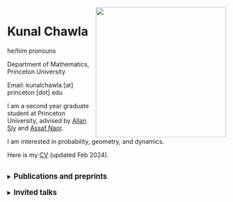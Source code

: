 
<!DOCTYPE html>
<html>
    <head>
    </head>
<body>
<img src="KevinRen_040123_0004.jpg" align="right" border="0"
        height="300">
<h1>Kunal Chawla</h1>
<p>
    he/him pronouns
</p>
<p>
    Department of Mathematics, Princeton University
</p>
<p>
    Email: kunalchawla [at] princeton [dot] edu
</p>

<p>I am a second year graduate student at Princeton University, advised
    by <a href="https://web.math.princeton.edu/~asly/">Allan Sly</a> and <a href="https://web.math.princeton.edu/~naor/">Assaf Naor</a>.
</p>
<p>
  I am interested in probability, geometry, and dynamics. 
</p>
<p>
    Here is my <a href="Math_CV.pdf">CV</a> (updated Feb 2024).
</p>
<br>

<details>
    <summary><b style="font-size: larger">Publications and preprints</b></summary>

    <ol type="1" start="11" reversed>

        <li>
            <a href="https://arxiv.org/abs/2310.18506">Random walks and superlinear divergent geodesics</a>
            (joint with Inhyeok Choi, Vivian He, and Kasra Rafi).  <em>Ergodic Theory and Dynamical Systems</em> (2023)
        </li>
    
        <li>
            <a href="https://arxiv.org/abs/2308.01877#:~:text=Let%20G%20be%20a%20finitely,Cay(G%2C%20S).">Genericity of contracting geodesics in groups</a>
                (joint with Inhyeok Choi and Giultio Tiozzo). <em>Submitted.</em>
        </li>
        
        <li>
            <a href="https://arxiv.org/abs/2209.02114">The Poisson boundary of hyperbolic groups without moment conditions</a>
                 (joint with Behrang Forghani, Joshua Frisch, and Giulio Tiozzo). <em>Annals of Probability</em> (2022)
        </li>
        <li>
            <a href="https://arxiv.org/abs/2204.06141">Effective drift estimates for random walks on graph products</a> <em>Electronic Communications in Probability</em>.
        </li>
        
    </ol>
        
</details>
<br>
<details>
    <summary><b style="font-size: larger">Invited talks</b></summary>
    <ul>
        <li>
            Northwestern Analysis Seminar, Apr 2024
        </li>
        <li>
            AMS Spring Central Sectional Meeting, Apr 2024
        </li>
        <li>
            UCLA Department Colloquium, Apr 2024
        </li>
        <li>
            UPenn Analysis Seminar, Feb 2024
        </li>
        <li>
            Workshop in Analysis at Georgia Institute of Technology, Dec 2023
        </li>
        <li>
            Berkeley Analysis Seminar, Oct 2023
        </li>
        <li>
            University of British Columbia Analysis Seminar, Oct 2023
        </li>
        <li>
            Online Analysis Research Seminar, Sept 2023
        </li>
        <li>
            Harmonic Analysis and Fractal Sets conference at Ohio State University, Mar 2023
        </li>
        <li>
            Princeton Graduate Student Seminar, Oct 2022
        </li>
        <li>
            Joint Mathematics Meetings AMS/PME student poster session, Jan 2022
        </li>
    </ul>
    <br>
</details>
<br>

</body>
</html>
